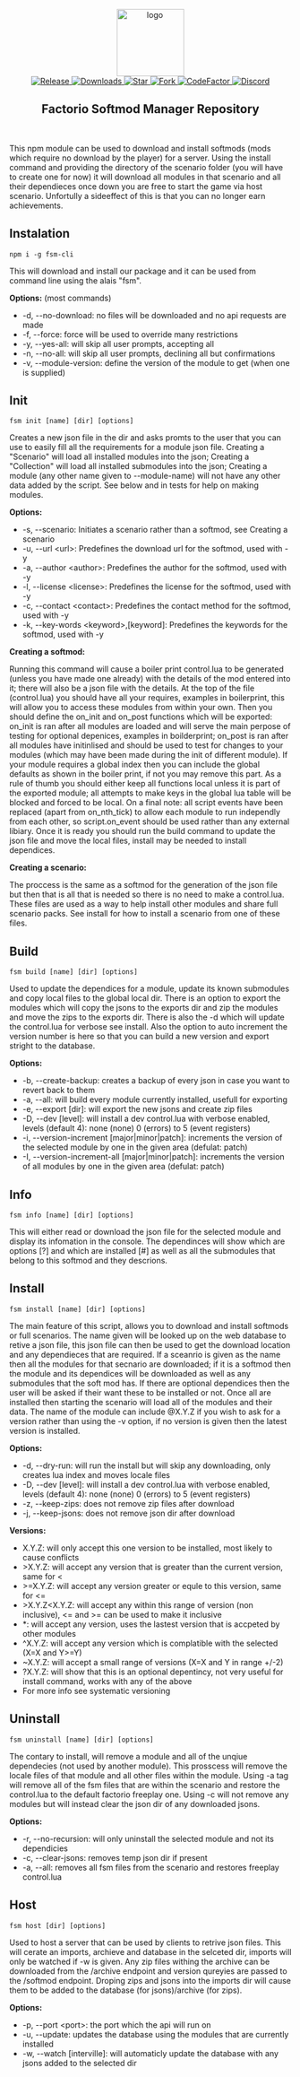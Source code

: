 <p align="center">
  <a href="https://explosivegaming.nl/">
    <img alt="logo" src="https://avatars2.githubusercontent.com/u/39745392?s=200&v=4" width="120">
  </a>
  <br>
  <a href="https://github.com/explosivegaming/FactorioSoftmodManager/tags">
    <img src="https://img.shields.io/github/tag/explosivegaming/FactorioSoftmodManager.svg?label=Release" alt="Release">
  </a>
  <a href="https://www.npmjs.com/package/fsm-cli">
    <img src="https://img.shields.io/npm/dt/fsm-cli.svg?label=Downloads" alt="Downloads">
  </a>
  <a href="https://github.com/explosivegaming/FactorioSoftmodManager/stargazers">
    <img src="https://img.shields.io/github/stars/explosivegaming/FactorioSoftmodManager.svg?label=Stars" alt="Star">
  </a>
  <a href="http://github.com/explosivegaming/FactorioSoftmodManager/fork">
    <img src="https://img.shields.io/github/forks/explosivegaming/FactorioSoftmodManager.svg?label=Forks" alt="Fork">
  </a>
  <a href="https://www.codefactor.io/repository/github/explosivegaming/factoriosoftmodmanager">
    <img src="https://www.codefactor.io/repository/github/explosivegaming/factoriosoftmodmanager/badge" alt="CodeFactor">
  </a>
  <a href="https://discord.me/explosivegaming">
    <img src="https://discordapp.com/api/guilds/260843215836545025/widget.png?style=shield" alt="Discord">
  </a>
</p>
<h2 align="center">Factorio Softmod Manager Repository</h2>
<br>

This npm module can be used to download and install softmods (mods which require no download by the player) for a server. Using the install command and providing the directory of the scenario folder (you will have to create one for now) it will download all modules in that scenario and all their dependieces once down you are free to start the game via host scenario. Unfortully a sideeffect of this is that you can no longer earn achievements.

## Instalation
`npm i -g fsm-cli`

This will download and install our package and it can be used from command line using the alais "fsm".

__Options:__ (most commands)
* -d, --no-download: no files will be downloaded and no api requests are made
* -f, --force: force will be used to override many restrictions
* -y, --yes-all: will skip all user prompts, accepting all
* -n, --no-all: will skip all user prompts, declining all but confirmations
* -v, --module-version: define the version of the module to get (when one is supplied)

## Init
`fsm init [name] [dir] [options]`

Creates a new json file in the dir and asks promts to the user that you can use to easily fill all the requirements for a module json file. Creating a "Scenario" will load all installed modules into the json; Creating a "Collection" will load all installed submodules into the json; Creating a module (any other name given to --module-name) will not have any other data added by the script. See below and in tests for help on making modules.

__Options:__
* -s, --scenario: Initiates a scenario rather than a softmod, see Creating a scenario
* -u, --url \<url>: Predefines the download url for the softmod, used with -y
* -a, --author \<author>: Predefines the author for the softmod, used with -y
* -l, --license \<license>: Predefines the license for the softmod, used with -y
* -c, --contact \<contact>: Predefines the contact method for the softmod, used with -y
* -k, --key-words \<keyword>,[keyword]: Predefines the keywords for the softmod, used with -y
  
__Creating a softmod:__

Running this command will cause a boiler print control.lua to be generated (unless you have made one already) with the details of the mod entered into it; there will also be a json file with the details. At the top of the file (control.lua) you should have all your requires, examples in boilerprint, this will allow you to access these modules from within your own. Then you should define the on_init and on_post functions which will be exported: on_init is ran after all modules are loaded and will serve the main perpose of testing for optional depenices, examples in boilderprint; on_post is ran after all modules have initinlised and should be used to test for changes to your modules (which may have been made during the init of different module). If your module requires a global index then you can include the global defaults as shown in the boiler print, if not you may remove this part. As a rule of thumb you should either keep all functions local unless it is part of the exported module; all attempts to make keys in the global lua table will be blocked and forced to be local. On a final note: all script events have been replaced (apart from on_nth_tick) to allow each module to run independly from each other, so script.on_event should be used rather than any external libiary. Once it is ready you should run the build command to update the json file and move the local files, install may be needed to install dependices.

__Creating a scenario:__

The proccess is the same as a softmod for the generation of the json file but then that is all that is needed so there is no need to make a control.lua. These files are used as a way to help install other modules and share full scenario packs. See install for how to install a scenario from one of these files.

## Build
`fsm build [name] [dir] [options]`

Used to update the dependices for a module, update its known submodules and copy local files to the global local dir. There is an option to export the modules which will copy the jsons to the exports dir and zip the modules and move the zips to the exports dir. There is also the -d which will update the control.lua for verbose see install. Also the option to auto increment the version number is here so that you can build a new version and export stright to the database.

__Options:__
* -b, --create-backup: creates a backup of every json in case you want to revert back to them
* -a, --all: will build every module currently installed, usefull for exporting
* -e, --export [dir]: will export the new jsons and create zip files
* -D, --dev [level]: will install a dev control.lua with verbose enabled, levels (default 4): none (none) 0 (errors) to 5 (event registers)
* -i, --version-increment [major|minor|patch]: increments the version of the selected module by one in the given area (defulat: patch)
* -I, --version-increment-all [major|minor|patch]: increments the version of all modules by one in the given area (defulat: patch)

## Info
`fsm info [name] [dir] [options]`

This will either read or download the json file for the selected module and display its infomation in the console. The dependinces will show which are options [?] and which are installed [#] as well as all the submodules that belong to this softmod and they descrions.

## Install
`fsm install [name] [dir] [options]`

The main feature of this script, allows you to download and install softmods or full scenarios. The name given will be looked up on the web database to retive a json file, this json file can then be used to get the download location and any dependieces that are required. If a sceanrio is given as the name then all the modules for that secnario are downloaded; if it is a softmod then the module and its dependices will be downloaded as well as any submodules that the soft mod has. If there are optional dependices then the user will be asked if their want these to be installed or not. Once all are installed then starting the scenario will load all of the modules and their data. The name of the module can include @X.Y.Z if you wish to ask for a version rather than using the -v option, if no version is given then the latest version is installed.

__Options:__
* -d, --dry-run: will run the install but will skip any downloading, only creates lua index and moves locale files
* -D, --dev [level]: will install a dev control.lua with verbose enabled, levels (default 4): none (none) 0 (errors) to 5 (event registers)
* -z, --keep-zips: does not remove zip files after download
* -j, --keep-jsons: does not remove json dir after download

__Versions:__
* X.Y.Z: will only accept this one version to be installed, most likely to cause conflicts
* \>X.Y.Z: will accept any version that is greater than the current version, same for \<
* \>=X.Y.Z: will accept any version greater or equle to this version, same for \<=
* \>X.Y.Z<X.Y.Z: will accept any within this range of version (non inclusive), \<=  and \>= can be used to make it inclusive
* \*: will accept any version, uses the lastest version that is accpeted by other modules
* \^X.Y.Z: will accept any version which is complatible with the selected (X=X and Y>=Y)
* \~X.Y.Z: will accept a small range of versions (X=X and Y in range +/-2)
* \?X.Y.Z: will show that this is an optional depentincy, not very useful for install command, works with any of the above
* For more info see systematic versioning

## Uninstall
`fsm uninstall [name] [dir] [options]`

The contary to install, will remove a module and all of the unqiue dependecies (not used by another module). This prosscess will remove the locale files of that module and all other files within the module. Using -a tag will remove all of the fsm files that are within the scenario and restore the control.lua to the default factorio freeplay one. Using -c will not remove any modules but will instead clear the json dir of any downloaded jsons.

__Options:__
* -r, --no-recursion: will only uninstall the selected module and not its dependicies
* -c, --clear-jsons: removes temp json dir if present
* -a, --all: removes all fsm files from the scenario and restores freeplay control.lua

## Host
`fsm host [dir] [options]`

Used to host a server that can be used by clients to retrive json files. This will cerate an imports, archieve and database in the selceted dir, imports will only be watched if -w is given. Any zip files withing the archive can be downloaded from the /archive endpoint and version qureyies are passed to the /softmod endpoint. Droping zips and jsons into the imports dir will cause them to be added to the database (for jsons)/archive (for zips).

__Options:__
* -p, --port \<port>: the port which the api will run on
* -u, --update: updates the database using the modules that are currently installed
* -w, --watch [interville]: will automaticly update the database with any jsons added to the selected dir
